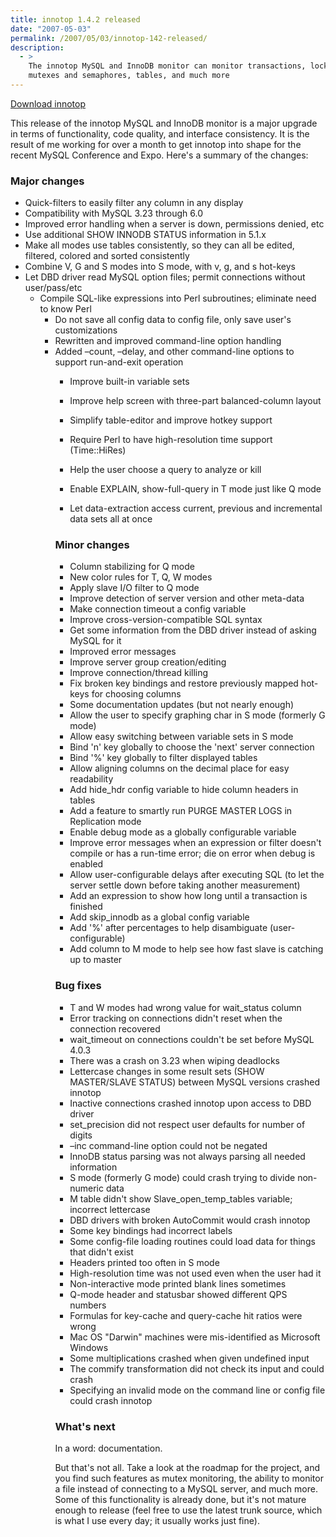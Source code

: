 ```yaml
---
title: innotop 1.4.2 released
date: "2007-05-03"
permalink: /2007/05/03/innotop-142-released/
description:
  - >
    The innotop MySQL and InnoDB monitor can monitor transactions, locks, queries,
    mutexes and semaphores, tables, and much more
---
```

<p class="download">
  <a href="http://code.google.com/p/innotop">Download innotop</a>
</p>

This release of the innotop MySQL and InnoDB monitor is a major upgrade in terms of functionality, code quality, and interface consistency. It is the result of me working for over a month to get innotop into shape for the recent MySQL Conference and Expo. Here's a summary of the changes:

### Major changes

*   Quick-filters to easily filter any column in any display
*   Compatibility with MySQL 3.23 through 6.0
*   Improved error handling when a server is down, permissions denied, etc
*   Use additional SHOW INNODB STATUS information in 5.1.x
*   Make all modes use tables consistently, so they can all be edited, filtered, colored and sorted consistently
*   Combine V, G and S modes into S mode, with v, g, and s hot-keys
*   Let DBD driver read MySQL option files; permit connections without user/pass/etc 
    *   Compile SQL-like expressions into Perl subroutines; eliminate need to know Perl 
        *   Do not save all config data to config file, only save user's customizations
        *   Rewritten and improved command-line option handling
        *   Added &#8211;count, &#8211;delay, and other command-line options to support run-and-exit operation 
            *   Improve built-in variable sets
            *   Improve help screen with three-part balanced-column layout
            *   Simplify table-editor and improve hotkey support
            *   Require Perl to have high-resolution time support (Time::HiRes)
            *   Help the user choose a query to analyze or kill
            *   Enable EXPLAIN, show-full-query in T mode just like Q mode
            *   Let data-extraction access current, previous and incremental data sets all at once </ul> 
                ### Minor changes
                
                *   Column stabilizing for Q mode
                *   New color rules for T, Q, W modes
                *   Apply slave I/O filter to Q mode
                *   Improve detection of server version and other meta-data
                *   Make connection timeout a config variable
                *   Improve cross-version-compatible SQL syntax
                *   Get some information from the DBD driver instead of asking MySQL for it
                *   Improved error messages
                *   Improve server group creation/editing
                *   Improve connection/thread killing
                *   Fix broken key bindings and restore previously mapped hot-keys for choosing columns
                *   Some documentation updates (but not nearly enough)
                *   Allow the user to specify graphing char in S mode (formerly G mode)
                *   Allow easy switching between variable sets in S mode
                *   Bind 'n' key globally to choose the 'next' server connection
                *   Bind '%' key globally to filter displayed tables
                *   Allow aligning columns on the decimal place for easy readability
                *   Add hide_hdr config variable to hide column headers in tables
                *   Add a feature to smartly run PURGE MASTER LOGS in Replication mode
                *   Enable debug mode as a globally configurable variable
                *   Improve error messages when an expression or filter doesn't compile or has a run-time error; die on error when debug is enabled
                *   Allow user-configurable delays after executing SQL (to let the server settle down before taking another measurement)
                *   Add an expression to show how long until a transaction is finished
                *   Add skip_innodb as a global config variable
                *   Add '%' after percentages to help disambiguate (user-configurable)
                *   Add column to M mode to help see how fast slave is catching up to master
                ### Bug fixes
                
                *   T and W modes had wrong value for wait_status column
                *   Error tracking on connections didn't reset when the connection recovered
                *   wait_timeout on connections couldn't be set before MySQL 4.0.3
                *   There was a crash on 3.23 when wiping deadlocks
                *   Lettercase changes in some result sets (SHOW MASTER/SLAVE STATUS) between MySQL versions crashed innotop
                *   Inactive connections crashed innotop upon access to DBD driver
                *   set_precision did not respect user defaults for number of digits
                *   &#8211;inc command-line option could not be negated
                *   InnoDB status parsing was not always parsing all needed information
                *   S mode (formerly G mode) could crash trying to divide non-numeric data
                *   M table didn't show Slave\_open\_temp_tables variable; incorrect lettercase
                *   DBD drivers with broken AutoCommit would crash innotop
                *   Some key bindings had incorrect labels
                *   Some config-file loading routines could load data for things that didn't exist
                *   Headers printed too often in S mode
                *   High-resolution time was not used even when the user had it
                *   Non-interactive mode printed blank lines sometimes
                *   Q-mode header and statusbar showed different QPS numbers
                *   Formulas for key-cache and query-cache hit ratios were wrong
                *   Mac OS "Darwin" machines were mis-identified as Microsoft Windows
                *   Some multiplications crashed when given undefined input
                *   The commify transformation did not check its input and could crash
                *   Specifying an invalid mode on the command line or config file could crash innotop
                ### What's next
                
                In a word: documentation.
                
                But that's not all. Take a look at the roadmap for the project, and you find such features as mutex monitoring, the ability to monitor a file instead of connecting to a MySQL server, and much more. Some of this functionality is already done, but it's not mature enough to release (feel free to use the latest trunk source, which is what I use every day; it usually works just fine).
